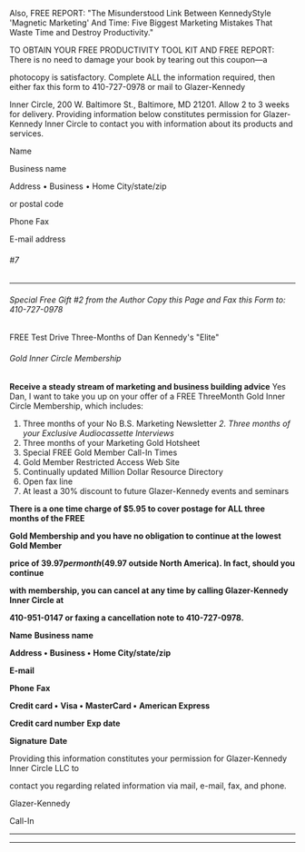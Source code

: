 Also, FREE REPORT: "The Misunderstood Link Between KennedyStyle 'Magnetic Marketing' And Time: Five Biggest Marketing
Mistakes That Waste Time and Destroy Productivity."

TO OBTAIN YOUR FREE PRODUCTIVITY TOOL KIT AND FREE
REPORT: There is no need to damage your book by tearing out this coupon—a

photocopy is satisfactory. Complete ALL the information required, then either fax this form to 410-727-0978 or mail to Glazer-Kennedy

Inner Circle, 200 W. Baltimore St., Baltimore, MD 21201.
Allow 2 to 3 weeks for delivery. Providing information below
constitutes permission for Glazer-Kennedy Inner Circle to contact
you with information about its products and services.

Name

Business name

Address • Business • Home City/state/zip

or postal code

Phone Fax

E-mail address

###### #7

-----

###### Special Free Gift #2 from the Author Copy this Page and Fax this Form to: 410-727-0978

 FREE
Test Drive Three-Months of Dan Kennedy's "Elite"

###### Gold Inner Circle Membership

**Receive a steady stream of marketing and business building advice**
Yes Dan, I want to take you up on your offer of a FREE ThreeMonth Gold Inner Circle Membership, which includes:

1. Three months of your No B.S. Marketing Newsletter
_2. Three months of your Exclusive Audiocassette Interviews_
3. Three months of your Marketing Gold Hotsheet
4. Special FREE Gold Member Call-In Times
5. Gold Member Restricted Access Web Site
6. Continually updated Million Dollar Resource Directory
7. Open fax line
8. At least a 30% discount to future Glazer-Kennedy events and seminars

**There is a one time charge of $5.95 to cover postage for ALL three months of the FREE**

**Gold Membership and you have no obligation to continue at the lowest Gold Member**

**price of $39.97 per month ($49.97 outside North America). In fact, should you continue**

**with membership, you can cancel at any time by calling Glazer-Kennedy Inner Circle at**

**410-951-0147 or faxing a cancellation note to 410-727-0978.**

**Name** **Business name**

**Address •** **Business •** **Home City/state/zip**

**E-mail**

**Phone** **Fax**

**Credit card •** **Visa •** **MasterCard •** **American Express**

**Credit card number** **Exp date**

**Signature** **Date**

Providing this information constitutes your permission for Glazer-Kennedy Inner Circle LLC to

contact you regarding related information via mail, e-mail, fax, and phone.

Glazer-Kennedy

Call-In

-----

-----